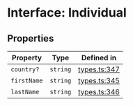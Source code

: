 # Interface: Individual

## Properties

| Property | Type | Defined in |
| ------ | ------ | ------ |
| `country?` | `string` | [types.ts:347](https://github.com/monerium/js-monorepo/blob/main/packages/sdk/src/types.ts#L347) |
| `firstName` | `string` | [types.ts:345](https://github.com/monerium/js-monorepo/blob/main/packages/sdk/src/types.ts#L345) |
| `lastName` | `string` | [types.ts:346](https://github.com/monerium/js-monorepo/blob/main/packages/sdk/src/types.ts#L346) |
